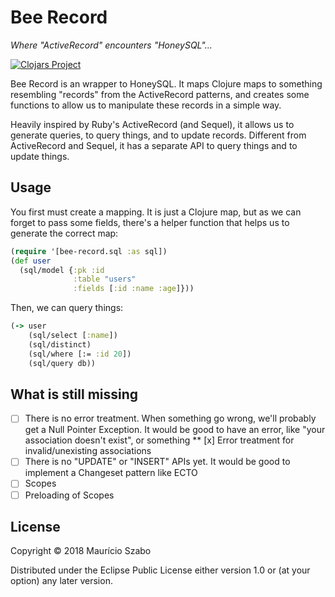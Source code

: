 # Bee Record
_Where "ActiveRecord" encounters "HoneySQL"..._

[![Clojars Project](https://img.shields.io/clojars/v/bee-record.svg)](https://clojars.org/bee-record)

Bee Record is an wrapper to HoneySQL. It maps Clojure maps to something resembling "records" from the ActiveRecord patterns, and creates some functions to allow us to manipulate these records in a simple way.

Heavily inspired by Ruby's ActiveRecord (and Sequel), it allows us to generate queries, to query things, and to update records. Different from ActiveRecord and Sequel, it has a separate API to query things and to update things.

## Usage

You first must create a mapping. It is just a Clojure map, but as we can forget to pass some fields, there's a helper function that helps us to generate the correct map:

```clojure
(require '[bee-record.sql :as sql])
(def user
  (sql/model {:pk :id
              :table "users"
              :fields [:id :name :age]}))
```

Then, we can query things:

```clojure
(-> user
    (sql/select [:name])
    (sql/distinct)
    (sql/where [:= :id 20])
    (sql/query db))
```

## What is still missing
* [ ] There is no error treatment. When something go wrong, we'll probably get a Null Pointer Exception. It would be good to have an error, like "your association doesn't exist", or something
** [x] Error treatment for invalid/unexisting associations
* [ ] There is no "UPDATE" or "INSERT" APIs yet. It would be good to implement a Changeset pattern like ECTO
* [ ] Scopes
* [ ] Preloading of Scopes

## License

Copyright © 2018 Maurício Szabo

Distributed under the Eclipse Public License either version 1.0 or (at
your option) any later version.
